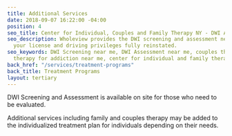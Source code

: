 ```yaml
---
title: Additional Services
date: 2018-09-07 16:22:00 -04:00
position: 4
seo_title: Center for Individual, Couples and Family Therapy NY - DWI Assessment
seo_description: Wholeview provides the DWI screening and assessment needed to get
  your license and driving privileges fully reinstated.
seo_keywords: DWI Screening near me, DWI Assessment near me, couples therapy ny, family
  therapy for addiction near me, center for individual and family therapy
back_href: "/services/treatment-programs"
back_title: Treatment Programs
layout: tertiary
---
```


DWI Screening and Assessment is available on site for those who need to be evaluated.

Additional services including family and couples therapy may be added to the individualized treatment plan for individuals depending on their needs.
